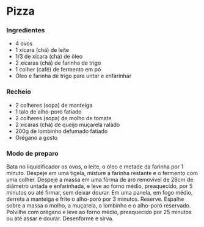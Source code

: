 # Pizza

### Ingredientes

- 4 ovos
- 1 xícara (chá) de leite
- 1/3 de xícara (chá) de óleo
- 2 xícaras (chá) de farinha de trigo
- 1 colher (café) de fermento em pó
- Óleo e farinha de trigo para untar e enfarinhar



### Recheio

- 2 colheres (sopa) de manteiga
- 1 talo de alho-poró fatiado
- 2 colheres (sopa) de molho de tomate
- 2 xícaras (chá) de queijo muçarela ralado
- 200g de lombinho defumado fatiado
- Orégano a gosto



### Modo de preparo

Bata no liquidificador os ovos, o leite, o óleo e metade da farinha por 1 minuto. Despeje em uma tigela, misture a farinha restante e o fermento com uma colher. Despeje a massa em uma fôrma de aro removível de 28cm de diâmetro untada e enfarinhada, e leve ao forno médio, preaquecido, por 5 minutos ou até firmar, sem deixar dourar. Em uma panela, em fogo médio, derreta a manteiga e frite o alho-poró por 3 minutos. Reserve. Espalhe sobre a massa o molho, a muçarela, o lombinho e o alho-poró reservado. Polvilhe com orégano e leve ao forno médio, preaquecido por 25 minutos ou até assar e dourar. Desenforme e sirva.

